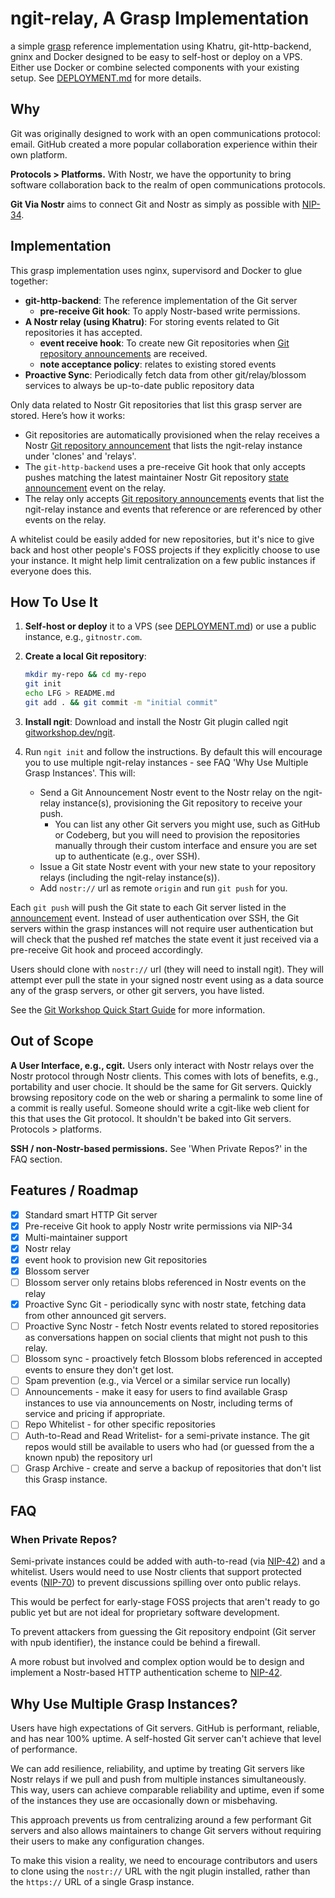 # ngit-relay, A Grasp Implementation

a simple [grasp](http://gitworkshop.dev/danconwaydev.com/grasp) reference implementation using Khatru, git-http-backend, gninx and Docker designed to be easy to self-host or deploy on a VPS. Either use Docker or combine selected components with your existing setup. See [DEPLOYMENT.md](DEPLOYMENT.md) for more details.

## Why

Git was originally designed to work with an open communications protocol: email. GitHub created a more popular collaboration experience within their own platform.

**Protocols > Platforms.** With Nostr, we have the opportunity to bring software collaboration back to the realm of open communications protocols.

**Git Via Nostr** aims to connect Git and Nostr as simply as possible with [NIP-34](https://nips.nostr.com/34).

## Implementation

This grasp implementation uses nginx, supervisord and Docker to glue together:

- **git-http-backend**: The reference implementation of the Git server
  - **pre-receive Git hook**: To apply Nostr-based write permissions.
- **A Nostr relay (using Khatru)**: For storing events related to Git repositories it has accepted.
  - **event receive hook**: To create new Git repositories when [Git repository announcements](https://nips.nostr.com/34#repository-announcements) are received.
  - **note acceptance policy**: relates to existing stored events
- **Proactive Sync**: Periodically fetch data from other git/relay/blossom services to always be up-to-date public repository data

Only data related to Nostr Git repositories that list this grasp server are stored. Here’s how it works:

- Git repositories are automatically provisioned when the relay receives a Nostr [Git repository announcement](https://nips.nostr.com/34#repository-announcements) that lists the ngit-relay instance under 'clones' and 'relays'.
- The `git-http-backend` uses a pre-receive Git hook that only accepts pushes matching the latest maintainer Nostr Git repository [state announcement](https://nips.nostr.com/34#repository-state-announcements) event on the relay.
- The relay only accepts [Git repository announcements](https://nips.nostr.com/34#repository-announcements) events that list the ngit-relay instance and events that reference or are referenced by other events on the relay.

A whitelist could be easily added for new repositories, but it's nice to give back and host other people's FOSS projects if they explicitly choose to use your instance. It might help limit centralization on a few public instances if everyone does this.

## How To Use It

1. **Self-host or deploy** it to a VPS (see [DEPLOYMENT.md](DEPLOYMENT.md)) or use a public instance, e.g., `gitnostr.com`.

2. **Create a local Git repository**:

   ```bash
   mkdir my-repo && cd my-repo
   git init
   echo LFG > README.md
   git add . && git commit -m "initial commit"
   ```

3. **Install ngit**: Download and install the Nostr Git plugin called ngit [gitworkshop.dev/ngit](https://gitworkshop.dev/ngit).

4. Run `ngit init` and follow the instructions. By default this will encourage you to use multiple ngit-relay instances - see FAQ 'Why Use Multiple Grasp Instances'. This will:
   - Send a Git Announcement Nostr event to the Nostr relay on the ngit-relay instance(s), provisioning the Git repository to receive your push.
     - You can list any other Git servers you might use, such as GitHub or Codeberg, but you will need to provision the repositories manually through their custom interface and ensure you are set up to authenticate (e.g., over SSH).
   - Issue a Git state Nostr event with your new state to your repository relays (including the ngit-relay instance(s)).
   - Add `nostr://` url as remote `origin` and run `git push` for you.

Each `git push` will push the Git state to each Git server listed in the [announcement](https://nips.nostr.com/34#repository-announcements) event. Instead of user authentication over SSH, the Git servers within the grasp instances will not require user authentication but will check that the pushed ref matches the state event it just received via a pre-receive Git hook and proceed accordingly.

Users should clone with `nostr://` url (they will need to install ngit). They will attempt ever pull the state in your signed nostr event using as a data source any of the grasp servers, or other git servers, you have listed.

See the [Git Workshop Quick Start Guide](https://gitworkshop.dev/quick-start) for more information.

## Out of Scope

**A User Interface, e.g., cgit.** Users only interact with Nostr relays over the Nostr protocol through Nostr clients. This comes with lots of benefits, e.g., portability and user chocie. It should be the same for Git servers. Quickly browsing repository code on the web or sharing a permalink to some line of a commit is really useful. Someone should write a cgit-like web client for this that uses the Git protocol. It shouldn't be baked into Git servers. Protocols > platforms.

**SSH / non-Nostr-based permissions.** See 'When Private Repos?' in the FAQ section.

## Features / Roadmap

- [x] Standard smart HTTP Git server
- [x] Pre-receive Git hook to apply Nostr write permissions via NIP-34
- [x] Multi-maintainer support
- [x] Nostr relay
- [x] event hook to provision new Git repositories
- [x] Blossom server
- [ ] Blossom server only retains blobs referenced in Nostr events on the relay
- [x] Proactive Sync Git - periodically sync with nostr state, fetching data from other announced git servers.
- [ ] Proactive Sync Nostr - fetch Nostr events related to stored repositories as conversations happen on social clients that might not push to this relay.
- [ ] Blossom sync - proactively fetch Blossom blobs referenced in accepted events to ensure they don't get lost.
- [ ] Spam prevention (e.g., via Vercel or a similar service run locally)
- [ ] Announcements - make it easy for users to find available Grasp instances to use via announcements on Nostr, including terms of service and pricing if appropriate.
- [ ] Repo Whitelist - for other specific repositories
- [ ] Auth-to-Read and Read Writelist- for a semi-private instance. The git repos would still be available to users who had (or guessed from the a known npub) the repository url
- [ ] Grasp Archive - create and serve a backup of repositories that don't list this Grasp instance.

## FAQ

### When Private Repos?

Semi-private instances could be added with auth-to-read (via [NIP-42](https://nips.nostr.com/42)) and a whitelist. Users would need to use Nostr clients that support protected events ([NIP-70](https://nips.nostr.com/70)) to prevent discussions spilling over onto public relays.

This would be perfect for early-stage FOSS projects that aren't ready to go public yet but are not ideal for proprietary software development.

To prevent attackers from guessing the Git repository endpoint (Git server with npub identifier), the instance could be behind a firewall.

A more robust but involved and complex option would be to design and implement a Nostr-based HTTP authentication scheme to [NIP-42](https://nips.nostr.com/42).

## Why Use Multiple Grasp Instances?

Users have high expectations of Git servers. GitHub is performant, reliable, and has near 100% uptime. A self-hosted Git server can't achieve that level of performance.

We can add resilience, reliability, and uptime by treating Git servers like Nostr relays if we pull and push from multiple instances simultaneously. This way, users can achieve comparable reliability and uptime, even if some of the instances they use are occasionally down or misbehaving.

This approach prevents us from centralizing around a few performant Git servers and also allows maintainers to change Git servers without requiring their users to make any configuration changes.

To make this vision a reality, we need to encourage contributors and users to clone using the `nostr://` URL with the ngit plugin installed, rather than the `https://` URL of a single Grasp instance.
